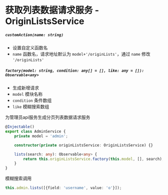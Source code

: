 # 获取列表数据请求服务 - OriginListsService

##### `customAction(name: string)`

- 设置自定义函数名
- `name` 函数名，请求地址默认为 `model+'/originLists'`，通过 `name` 修改 `'/originLists'`

##### `factory(model: string, condition: any[] = [], like: any = []): Observable<any>`

- 生成新增请求
- `model` 模块名称
- `condition` 条件数组
- `like` 模糊搜索数组

为管理员api服务生成分页列表数据请求服务

```typescript
@Injectable()
export class AdminService {
    private model = 'admin';

    constructor(private originListsService: OriginListsService) {}

    lists(search: any): Observable<any> {
        return this.originListsService.factory(this.model, [], search);
    }
}
```

模糊搜索调用

```typescript
this.admin.lists([{field: 'username', value: 'o'}]);
```